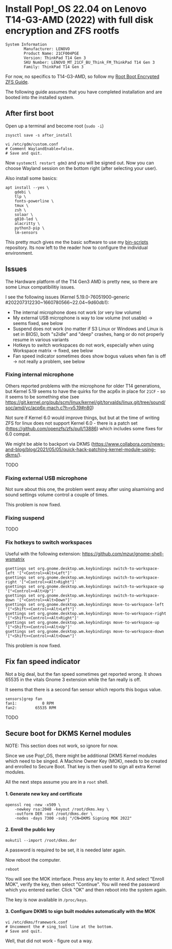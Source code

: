 # Install Pop!_OS 22.04 on Lenovo T14-G3-AMD (2022) with full disk encryption and ZFS rootfs

```
System Information
        Manufacturer: LENOVO
        Product Name: 21CF004PGE
        Version: ThinkPad T14 Gen 3
        SKU Number: LENOVO_MT_21CF_BU_Think_FM_ThinkPad T14 Gen 3
        Family: ThinkPad T14 Gen 3        
```

For now, no specifics to T14-G3-AMD, so follow my [Root Boot Encrypted ZFS Guide](https://gist.github.com/longsleep/48a585219e1c7b5d04b827ed02b029de).

The following guide assumes that you have completed installation and are booted
into the installed system. 

## After first boot

Open up a terminal and become root (`sudo -i`)

```
zsysctl save -s after_install
```

```
vi /etc/gdm/custom.conf
# Comment WaylandEnable=false.
# Save and quit.
```

Now `systemctl restart gdm3` and you will be signed out. Now you can choose 
Wayland session on the bottom right (after selecting your user).

Also install some basics:

```
apt install --yes \
    gdebi \
    tlp \
    fonts-powerline \
    tmux \
    zsh \
    solaar \
    g810-led \
    alacritty \
    python3-pip \
    lm-sensors
```

This pretty much gives me the basic software to use my [bin-scripts](https://github.com/longsleep/bin-scripts) repository.
Its now left to the reader how to configure the individual environment. 


## Issues

The Hardware platform of the T14 Gen3 AMD is pretty new, so there are some Linux compatibilitiy issues.

I see the following issues (Kernel 5.19.0-76051900-generic #202207312230~1660780566~22.04~9d60db1):

- The internal microphone does not work (or very low volume)
- My external USB microphone is way to low volume (not usable) -> seems fixed, see below
- Suspend does not work (no matter if S3 Linux or Windows and Linux is set in BIOS), both "s2idle" and "deep" crashes, hang or do not properly resume in various variants
- Hotkeys to switch workspaces do not work, especially when using Workspace matrix -> fixed, see below
- Fan speed indicator sometimes does show bogus values when fan is off -> not really a problem, see below

### Fixing internal microphone

Others reported problems with the microphone for older T14 generations, but 
Kernel 5.19 seems to have the quirks for the acp6x in place for `21CF` - so it
seems to be something else (see https://git.kernel.org/pub/scm/linux/kernel/git/torvalds/linux.git/tree/sound/soc/amd/yc/acp6x-mach.c?h=v5.19#n80)

Not sure if Kernel 6.0 would improve things, but but at the time of writing ZFS
for linux does not support Kernel 6.0 - there is a patch set (https://github.com/openzfs/zfs/pull/13886)
which includes some fixes for 6.0 compat.

We might be able to backport via DKMS (https://www.collabora.com/news-and-blog/blog/2021/05/05/quick-hack-patching-kernel-module-using-dkms/).

TODO

### Fixing external USB microphone

Not sure about this one, the problem went away after using alsamixing and sound settings volume control a couple of times.

This problem is now fixed.

### Fixing suspend

TODO

### Fix hotkeys to switch workspaces

Useful with the following extension: https://github.com/mzur/gnome-shell-wsmatrix

```
gsettings set org.gnome.desktop.wm.keybindings switch-to-workspace-left '["<Control><Alt>Left"]'
gsettings set org.gnome.desktop.wm.keybindings switch-to-workspace-right '["<Control><Alt>Right"]'
gsettings set org.gnome.desktop.wm.keybindings switch-to-workspace-up '["<Control><Alt>Up"]'
gsettings set org.gnome.desktop.wm.keybindings switch-to-workspace-down '["<Control><Alt>Down"]'
gsettings set org.gnome.desktop.wm.keybindings move-to-workspace-left '["<Shift><Control><Alt>Left"]'
gsettings set org.gnome.desktop.wm.keybindings move-to-workspace-right '["<Shift><Control><Alt>Right"]'
gsettings set org.gnome.desktop.wm.keybindings move-to-workspace-up '["<Shift><Control><Alt>Up"]'
gsettings set org.gnome.desktop.wm.keybindings move-to-workspace-down '["<Shift><Control><Alt>Down"]'
```

This problem is now fixed.

## Fix fan speed indicator

Not a big deal, but the fan speed sometimes get reported wrong. It shows 65535 
in the vitals Gnome 3 extension while the fan really is off.

It seems that there is a second fan sensor which reports this bogus value.

```
sensors|grep fan
fan1:           0 RPM
fan2:        65535 RPM
```

TODO




## Secure boot for DKMS Kernel modules

NOTE: This section does not work, so ignore for now.

Since we use Pop!_OS, there might be additional DKMS Kernel modules which
need to be singed. A Machine Owner Key (MOK), needs to be created and enrolled
to Secure Boot. That key is then used to sign all extra Kernel modules.

All the next steps assume you are in a `root` shell.

#### 1. Generate new key and certificate

```
openssl req -new -x509 \
    -newkey rsa:2048 -keyout /root/dkms.key \
    -outform DER -out /root/dkms.der \
    -nodes -days 7300 -subj "/CN=DKMS Signing MOK 2022"
```

#### 2. Enroll the public key

```
mokutil --import /root/dkms.der
```

A password is required to be set, it is needed later again.

Now reboot the computer.

```
reboot
```

You will see the MOK interface. Press any key to enter it. And select 
"Enroll MOK", verify the key, then select "Continue". You will need the password
which you entered earlier. Click "OK" and then reboot into the system again.

The key is now available in `/proc/keys`.

#### 3. Configure DKMS to sign built modules automatically with the MOK

```
vi /etc/dkms/framework.conf
# Uncomment the # sing_tool line at the bottom.
# Save and quit.

```

Well, that did not work - figure out a way.




